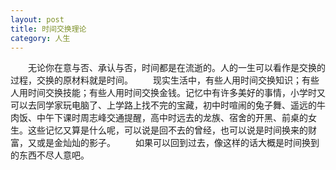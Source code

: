 ```yaml
---
layout: post
title: 时间交换理论
category: 人生
---
```


&emsp;&emsp;无论你在意与否、承认与否，时间都是在流逝的。人的一生可以看作是交换的过程，交换的原材料就是时间。
&emsp;&emsp;现实生活中，有些人用时间交换知识；有些人用时间交换技能；有些人用时间交换金钱。记忆中有许多美好的事情，小学时又可以去同学家玩电脑了、上学路上找不完的宝藏，初中时喧闹的兔子舞、遥远的牛肉饭、中午下课时周志峰交通提醒，高中时远去的龙族、宿舍的开黑、前桌的女生。这些记忆又算是什么呢，可以说是回不去的曾经，也可以说是时间换来的财富，又或是金灿灿的影子。
&emsp;&emsp;如果可以回到过去，像这样的话大概是时间换到的东西不尽人意吧。
